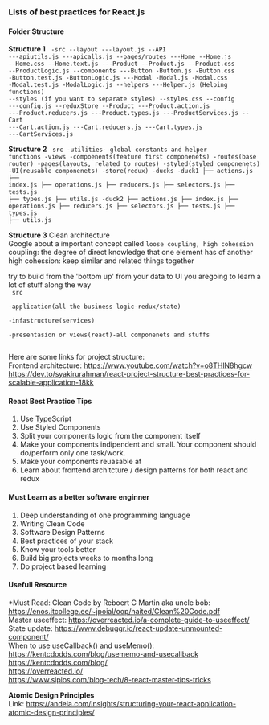 ### Lists of best practices for React.js
#### Folder Structure

<b>Structure 1</b>
<code>
-src
 --layout
    ---layout.js
 --API
    ---apiutils.js
    ---apicalls.js
 --pages/routes
    ---Home
        --Home.js
        --Home.css
        --Home.text.js
    ---Product
        --Product.js
        --Product.css
        --ProductLogic.js
 --components
    ---Button
        -Button.js
        -Button.css
        -Button.test.js
        -ButtonLogic.js
    ---Modal
        -Modal.js
        -Modal.css
        -Modal.test.js
        -ModalLogic.js
 --helpers
    ---Helper.js (Helping functions)
 --styles (if you want to separate styles)
    --styles.css
 --config
    ---config.js
 --reduxStore
    --Product
        ---Product.action.js
        ---Product.reducers.js
        ---Product.types.js
        ---ProductServices.js
    --Cart
        ---Cart.action.js
        ---Cart.reducers.js
        ---Cart.types.js
        ---CartServices.js
</code>

<b>Structure 2</b>
<code>
src
-utilities- global constants and helper functions
-views
    -compoenents(feature first componenets)
    -routes(base router)
    -pages(layouts, related to routes)
    -styled(styled componenets)
    -UI(reusable componenets)
-store(redux)
    -ducks
        -duck1
            ├── actions.js
            ├── index.js
            ├── operations.js
            ├── reducers.js
            ├── selectors.js
            ├── tests.js
            ├── types.js
            ├── utils.js
        -duck2
            ├── actions.js
            ├── index.js
            ├── operations.js
            ├── reducers.js
            ├── selectors.js
            ├── tests.js
            ├── types.js
            ├── utils.js
</code>

<b>Structure 3</b>
Clean architecture  
Google about a important concept called `loose coupling, high cohession`  
coupling: the degree of direct knowledge that one element has of another  
high cohession: keep similar and related things together  

try to build from the 'bottom up' from your data to UI you aregoing to learn a lot of stuff along the way  
<code>
src  
    -application(all the business logic-redux/state)   
    -infastructure(services)   
    -presentasion or views(react)-all componenets and stuffs  
</code>

Here are some links for project structure:  
Frontend architecture: https://www.youtube.com/watch?v=o8THlN8hgcw  
https://dev.to/syakirurahman/react-project-structure-best-practices-for-scalable-application-18kk  

#### React Best Practice Tips
1. Use TypeScript
3. Use Styled Components
4. Split your components logic from the component itself
5. Make your components indipendent and small. Your component should do/perform only one task/work.
6. Make your components reuasable af
7. Learn about frontend architcture / design patterns for both react and redux


#### Must Learn as a better software enginner  

1. Deep understanding of one programming language  
2. Writing Clean Code
3. Software Design Patterns
4. Best practices of your stack
5. Know your tools better
6. Build big projects weeks to months long
7. Do project based learning


#### Usefull Resource
*Must Read: Clean Code by Reboert C Martin aka uncle bob: https://enos.itcollege.ee/~jpoial/oop/naited/Clean%20Code.pdf  
Master useeffect: https://overreacted.io/a-complete-guide-to-useeffect/  
State update: https://www.debuggr.io/react-update-unmounted-component/  
When to use useCallback() and useMemo(): https://kentcdodds.com/blog/usememo-and-usecallback  
https://kentcdodds.com/blog/  
https://overreacted.io/  
https://www.sipios.com/blog-tech/8-react-master-tips-tricks

<b>Atomic Design Principles</b>  
Link: https://andela.com/insights/structuring-your-react-application-atomic-design-principles/  